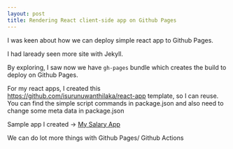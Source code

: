 ```yaml
---
layout: post
title: Rendering React client-side app on Github Pages
---
```


I was keen about how we can deploy simple react app to Github Pages.

I had laready seen more site with Jekyll.

By exploring, I saw now we have `gh-pages` bundle which creates the build to deploy on Github Pages.

For my react apps, I created this https://github.com/isurunuwanthilaka/react-app template, so I can reuse. You can find the simple script commands in package.json and also need to change some meta data in package.json

Sample app I created -> [My Salary App](https://isurunuwanthilaka.github.io/my-salary/)

We can do lot more things with Github Pages/ Github Actions